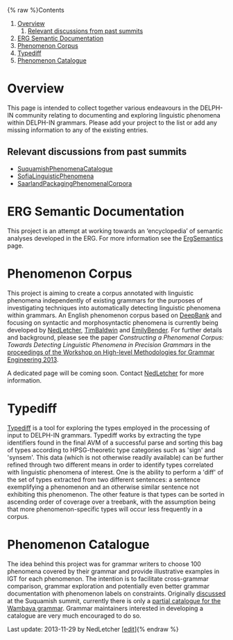 {% raw %}Contents

1. [Overview](../PhenomenaTop#Overview)
   1. [Relevant discussions from past
summits](../PhenomenaTop#Relevant_discussions_from_past_summits)
2. [ERG Semantic Documentation](../PhenomenaTop#ERG_Semantic_Documentation)
3. [Phenomenon Corpus](../PhenomenaTop#Phenomenon_Corpus)
4. [Typediff](../PhenomenaTop#Typediff)
5. [Phenomenon Catalogue](../PhenomenaTop#Phenomenon_Catalogue)

# Overview

This page is intended to collect together various endeavours in the
DELPH-IN community relating to documenting and exploring linguistic
phenomena within DELPH-IN grammars. Please add your project to the list
or add any missing information to any of the existing entries.

## Relevant discussions from past summits

- [SuquamishPhenomenaCatalogue](../SuquamishPhenomenaCatalogue)
- [SofiaLinguisticPhenomena](../SofiaLinguisticPhenomena)
- [SaarlandPackagingPhenomenalCorpora](../SaarlandPackagingPhenomenalCorpora)

# ERG Semantic Documentation

This project is an attempt at working towards an ‘encyclopedia’ of
semantic analyses developed in the ERG. For more information see the
[ErgSemantics](https://blog.inductorsoftware.com/docsproto/erg/ErgSemantics) page.

# Phenomenon Corpus

This project is aiming to create a corpus annotated with linguistic
phenomena independently of existing grammars for the purposes of
investigating techniques into automatically detecting linguistic
phenomena within grammars. An English phenomenon corpus based on
[DeepBank](https://blog.inductorsoftware.com/docsproto/home/DeepBank) and focusing on syntactic and morphosyntactic
phenomena is currently being developed by [NedLetcher](https://blog.inductorsoftware.com/docsproto/tools/NedLetcher),
[TimBaldwin](https://blog.inductorsoftware.com/docsproto/tools/TimBaldwin) and [EmilyBender](https://blog.inductorsoftware.com/docsproto/tools/EmilyBender). For further
details and background, please see the paper *Constructing a Phenomenal
Corpus: Towards Detecting Linguistic Phenomena in Precision Grammars* in
the [proceedings of the Workshop on High-level Methodologies for Grammar
Engineering
2013](https://www.univ-orleans.fr/lifo/evenements/HMGE13/proceedings_HMGE13.pdf).

A dedicated page will be coming soon. Contact [NedLetcher](https://blog.inductorsoftware.com/docsproto/tools/NedLetcher)
for more information.

# Typediff

[Typediff](https://blog.inductorsoftware.com/docsproto/garage/TypediffTop) is a tool for exploring the types employed in
the processing of input to DELPH-IN grammars. Typediff works by
extracting the type identifiers found in the final AVM of a successful
parse and sorting this bag of types according to HPSG-theoretic type
categories such as 'sign' and 'synsem'. This data (which is not
otherwise readily available) can be further refined through two
different means in order to identify types correlated with linguistic
phenomena of interest. One is the ability to perform a 'diff' of the set
of types extracted from two different sentences: a sentence exemplifying
a phenomenon and an otherwise similar sentence not exhibiting this
phenomenon. The other feature is that types can be sorted in ascending
order of coverage over a treebank, with the assumption being that more
phenomenon-specific types will occur less frequently in a corpus.

# Phenomenon Catalogue

The idea behind this project was for grammar writers to choose 100
phenomena covered by their grammar and provide illustrative examples in
IGT for each phenomenon. The intention is to facilitate cross-grammar
comparison, grammar exploration and potentially even better grammar
documentation with phenomenon labels on constraints. Originally
[discussed](../SuquamishPhenomenaCatalogue) at the Suquamish summit,
currently there is only a [partial catalogue for the Wambaya
grammar](../WambayaPhenomenaCatalogue). Grammar maintainers interested in
developing a catalogue are very much encouraged to do so.

Last update: 2013-11-29 by NedLetcher [[edit](https://github.com/delph-in/docs/wiki/PhenomenaTop/_edit)]{% endraw %}